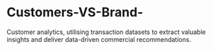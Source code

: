 # Customers-VS-Brand-
Customer analytics, utilising transaction datasets to extract valuable insights and deliver data-driven commercial recommendations.
